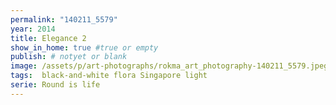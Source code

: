 ```yaml
---
permalink: "140211_5579"
year: 2014
title: Elegance 2
show_in_home: true #true or empty
publish: # notyet or blank
image: /assets/p/art-photographs/rokma_art_photography-140211_5579.jpeg
tags:  black-and-white flora Singapore light
serie: Round is life
---
```

